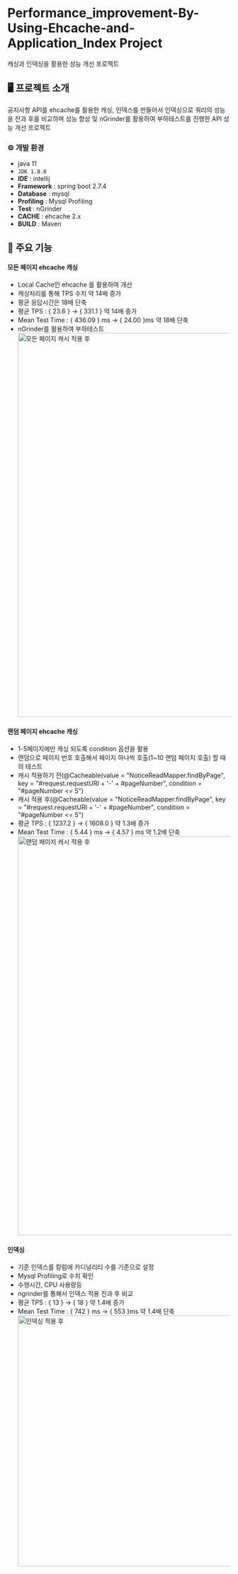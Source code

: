 # Performance_improvement-By-Using-Ehcache-and-Application_Index Project
캐싱과 인덱싱을 활용한 성능 개선 프로젝트


## 🖥️ 프로젝트 소개
공지사항 API를 ehcache를 활용한 캐싱, 인덱스를 만들어서 인덱싱으로 쿼리의 성능을 전과 후를 비교하며 성능 향상 및 nGrinder를 활용하여 부하테스트를 진행한 API 성능 개선 프로젝트
<br>

### ⚙️ 개발 환경
- java 11
- `JDK 1.8.0`
- **IDE** : intellij
- **Framework** : spring boot 2.7.4
- **Database** : mysql
- **Profiling** : Mysql Profiling
- **Test** : nGrinder
- **CACHE** : ehcache 2.x
- **BUILD** : Maven

## 📌 주요 기능
#### 모든 페이지 ehcache 캐싱
- Local Cache인 ehcache 를 활용하여 개선 
- 캐싱처리를 통해 TPS 수치 약 14배 증가
- 평균 응답시간은 18배 단축
- 평균 TPS : { 23.6 } → { 331.1 } 약 14배 증가
- Mean Test Time : { 436.09 } ms → { 24.00 }ms 약 18배 단축
- nGrinder를 활용하여 부하테스트
  <img width="866" alt="모든 페이지 캐시 적용 후" src="https://github.com/BellOne4222/nGrinder_Performance_improvement-By-Using-Ehcache-and-Application_Index/assets/127610150/1e497640-2c7a-4486-b45b-c3092d653562">

#### 랜덤 페이지 ehcache 캐싱
- 1-5페이지에만 캐싱 되도록 condition 옵션을 활용
- 랜덤으로 페이지 번호 호출해서 페이지 하나씩 호출(1~10 랜덤 페이지 호출) 할 때의 테스트
- 캐시 적용하기 전(@Cacheable(value = "NoticeReadMapper.findByPage", key = "#request.requestURI + '-' + #pageNumber", condition = "#pageNumber <= 5")
- 캐시 적용 후(@Cacheable(value = "NoticeReadMapper.findByPage", key = "#request.requestURI + '-' + #pageNumber", condition = "#pageNumber <= 5")
- 평균 TPS : { 1237.2 } → { 1608.0 } 약 1.3배 증가
- Mean Test Time : { 5.44 } ms → { 4.57 } ms 약 1.2배 단축
  <img width="900" alt="랜덤 페이지 캐시 적용 후" src="https://github.com/BellOne4222/nGrinder_Performance_improvement-By-Using-Ehcache-and-Application_Index/assets/127610150/ed9b2747-a5d0-468d-b480-020c57ab5fa6">

#### 인덱싱
- 기준 인덱스를 칼럼에 카디널리티 수를 기준으로 설정
- Mysql Profiling로 수치 확인
- 수행시간, CPU 사용량등
- ngrinder를 통해서 인덱스 적용 전과 후 비교
- 평균 TPS : { 13 } → { 18 } 약 1.4배 증가
- Mean Test Time : { 742 } ms → { 553 }ms 약 1.4배 단축
  <img width="566" alt="인덱싱 적용 후" src="https://github.com/BellOne4222/nGrinder_Performance_improvement-By-Using-Ehcache-and-Application_Index/assets/127610150/d7e697f6-ae3e-44ae-8b43-efab0d7f9a70">

